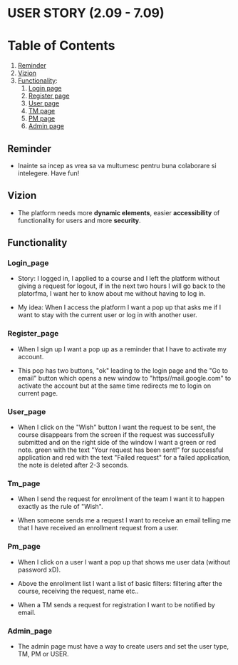 # USER STORY (2.09 - 7.09)

# Table of Contents
1. [Reminder](#Reminder)
2. [Vizion](#Vizion)
3. [Functionality](#Functionality):
	1. [Login page](##Login_page)
	2. [Register page](#Register_page)
	3. [User page](##User_page)
	4. [TM page](##Tm_page)
	5. [PM page](##Pm_page)
	6. [Admin page](##Admin_page)


## Reminder
- Inainte sa incep as vrea sa va multumesc pentru buna colaborare si intelegere. Have fun!

## Vizion

- The platform needs more **dynamic elements**, easier **accessibility** of functionality for users and more **security**.

## Functionality

### Login_page 

- Story: I logged in, I applied to a course and I left the platform without giving a request for logout, if in the next two hours I will go back to the platorfma, I want her to know about me without having to log in.

- My idea: When I access the platform I want a pop up that asks me if I want to stay with the current user or log in with another user.

### Register_page

- When I sign up I want a pop up as a reminder that I have to activate my account.

- This pop has two buttons, "ok" leading to the login page and the "Go to email" button which opens a new window to "https//mail.google.com" to activate the account but at the same time redirects me to login on current page.

### User_page

- When I click on the "Wish" button I want the request to be sent, the course disappears from the screen if the request was successfully submitted and on the right side of the window I want a green or red note. green with the text "Your request has been sent!" for successful application and red with the text "Failed request" for a failed application, the note is deleted after 2-3 seconds.

### Tm_page

- When I send the request for enrollment of the team I want it to happen exactly as the rule of "Wish".

- When someone sends me a request I want to receive an email telling me that I have received an enrollment request from a user.

### Pm_page

- When I click on a user I want a pop up that shows me user data (without password xD).

- Above the enrollment list I want a list of basic filters: filtering after the course, receiving the request, name etc..

- When a TM sends a request for registration I want to be notified by email.

### Admin_page

- The admin page must have a way to create users and set the user type, TM, PM or USER.


